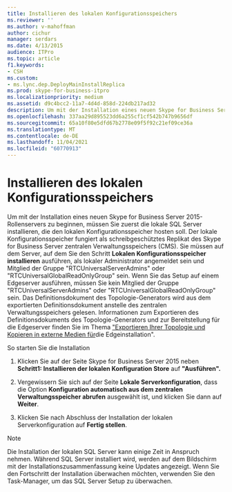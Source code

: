 ```yaml
---
title: Installieren des lokalen Konfigurationsspeichers
ms.reviewer: ''
ms.author: v-mahoffman
author: cichur
manager: serdars
ms.date: 4/13/2015
audience: ITPro
ms.topic: article
f1.keywords:
- CSH
ms.custom:
- ms.lync.dep.DeployMainInstallReplica
ms.prod: skype-for-business-itpro
ms.localizationpriority: medium
ms.assetid: d9c4bcc2-11a7-4d4d-858d-224db217ad32
description: Um mit der Installation eines neuen Skype for Business Server 2015-Rollenservers zu beginnen, müssen Sie zuerst die lokale SQL Server installieren, die den lokalen Konfigurationsspeicher hosten soll. Der lokale Konfigurationsspeicher fungiert als schreibgeschütztes Replikat des Skype for Business Server zentralen Verwaltungsspeichers (CMS). Sie müssen auf dem Server, auf dem Sie den Schritt Lokalen Konfigurationsspeicher installieren ausführen, als lokaler Administrator angemeldet sein und Mitglied der Gruppe "RTCUniversalServerAdmins" oder "RTCUniversalGlobalReadOnlyGroup" sein. Wenn Sie das Setup auf einem Edgeserver ausführen, müssen Sie kein Mitglied der Gruppe "RTCUniversalServerAdmins" oder "RTCUniversalGlobalReadOnlyGroup" sein. Das Definitionsdokument des Topologie-Generators wird aus dem exportierten Definitionsdokument anstelle des zentralen Verwaltungsspeichers gelesen. Informationen zum Exportieren des Definitionsdokuments des Topologie-Generators und zur Bereitstellung für die Edgeserver finden Sie im Thema "Exportieren Ihrer Topologie und Kopieren in externe Medien für die Edgeinstallation".
ms.openlocfilehash: 337aa29d895523dd6a255cf1cf542b747b9656df
ms.sourcegitcommit: 65a10f80e5dfd67b2778e09f5f92c21ef09ce36a
ms.translationtype: MT
ms.contentlocale: de-DE
ms.lasthandoff: 11/04/2021
ms.locfileid: "60770913"
---
```

# <a name="install-local-configuration-store"></a>Installieren des lokalen Konfigurationsspeichers

Um mit der Installation eines neuen Skype for Business Server 2015-Rollenservers zu beginnen, müssen Sie zuerst die lokale SQL Server installieren, die den lokalen Konfigurationsspeicher hosten soll. Der lokale Konfigurationsspeicher fungiert als schreibgeschütztes Replikat des Skype for Business Server zentralen Verwaltungsspeichers (CMS). Sie müssen auf dem Server, auf dem Sie den Schritt **Lokalen Konfigurationsspeicher installieren** ausführen, als lokaler Administrator angemeldet sein und Mitglied der Gruppe "RTCUniversalServerAdmins" oder "RTCUniversalGlobalReadOnlyGroup" sein. Wenn Sie das Setup auf einem Edgeserver ausführen, müssen Sie kein Mitglied der Gruppe "RTCUniversalServerAdmins" oder "RTCUniversalGlobalReadOnlyGroup" sein. Das Definitionsdokument des Topologie-Generators wird aus dem exportierten Definitionsdokument anstelle des zentralen Verwaltungsspeichers gelesen. Informationen zum Exportieren des Definitionsdokuments des Topologie-Generators und zur Bereitstellung für die Edgeserver finden Sie im Thema ["Exportieren Ihrer Topologie und Kopieren in externe Medien für](/previous-versions/office/lync-server-2013/lync-server-2013-export-your-topology-and-copy-it-to-external-media-for-edge-installation)die Edgeinstallation".

So starten Sie die Installation

1. Klicken Sie auf der Seite Skype for Business Server 2015 neben **Schritt1: Installieren der lokalen Konfiguration Store** auf **"Ausführen".**

2. Vergewissern Sie sich auf der Seite **Lokale Serverkonfiguration**, dass die Option **Konfiguration automatisch aus dem zentralen Verwaltungsspeicher abrufen** ausgewählt ist, und klicken Sie dann auf **Weiter**.

3. Klicken Sie nach Abschluss der Installation der lokalen Serverkonfiguration auf **Fertig stellen**.

> [!NOTE]
> Die Installation der lokalen SQL Server kann einige Zeit in Anspruch nehmen. Während SQL Server installiert wird, werden auf dem Bildschirm mit der Installationszusammenfassung keine Updates angezeigt. Wenn Sie den Fortschritt der Installation überwachen möchten, verwenden Sie den Task-Manager, um das SQL Server Setup zu überwachen.